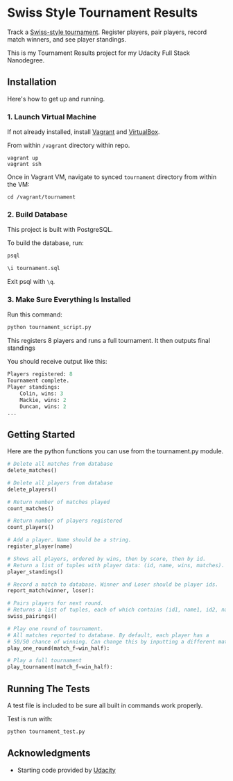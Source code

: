 # Swiss Style Tournament Results

Track a [Swiss-style tournament](https://en.wikipedia.org/wiki/Swiss-system_tournament).
Register players, pair players, record match
winners, and see player standings.



This is my Tournament Results project for my Udacity Full Stack Nanodegree.

## Installation

Here's how to get up and running.

### 1. Launch Virtual Machine

If not already installed, install [Vagrant](http://vagrantup.com/) and
[VirtualBox](https://www.virtualbox.org/).

From within `/vagrant` directory within repo.

```
vagrant up
vagrant ssh
```

Once in Vagrant VM, navigate to synced `tournament` directory from within the VM:

```
cd /vagrant/tournament
```

### 2. Build Database

This project is built with PostgreSQL.

To build the database, run:

```sql
psql

\i tournament.sql
```

Exit psql with `\q`.

### 3. Make Sure Everything Is Installed

Run this command:

```python
python tournament_script.py
```

This registers 8 players and runs a full tournament. It then outputs final
standings

You should receive output like this:

```python
Players registered: 8
Tournament complete.
Player standings:
    Colin, wins: 3
    Mackie, wins: 2
    Duncan, wins: 2
...
```

## Getting Started

Here are the python functions you can use from the tournament.py module.

```python
# Delete all matches from database
delete_matches()

# Delete all players from database
delete_players()

# Return number of matches played
count_matches()

# Return number of players registered
count_players()

# Add a player. Name should be a string.
register_player(name)

# Shows all players, ordered by wins, then by score, then by id.
# Return a list of tuples with player data: (id, name, wins, matches).
player_standings()

# Record a match to database. Winner and Loser should be player ids.
report_match(winner, loser):

# Pairs players for next round.
# Returns a list of tuples, each of which contains (id1, name1, id2, name2)
swiss_pairings()

# Play one round of tournament.
# All matches reported to database. By default, each player has a
# 50/50 chance of winning. Can change this by inputting a different match_f
play_one_round(match_f=win_half):

# Play a full tournament
play_tournament(match_f=win_half):
```

## Running The Tests

A test file is included to be sure all built in commands work properly.

Test is run with:

```python
python tournament_test.py
```

## Acknowledgments

* Starting code provided by [Udacity](https://github.com/udacity/fullstack-nanodegree-vm)
